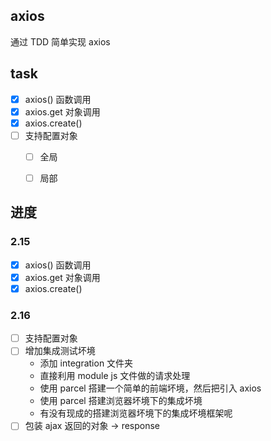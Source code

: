 ## axios

通过 TDD 简单实现 axios


## task 

- [x] axios() 函数调用
- [x] axios.get 对象调用
- [x] axios.create()
- [ ] 支持配置对象
    - [ ] 全局
    - [ ] 局部


## 进度

### 2.15

- [x] axios() 函数调用
- [x] axios.get 对象调用
- [x] axios.create()

### 2.16

- [ ] 支持配置对象
- [ ] 增加集成测试坏境 
    - 添加 integration 文件夹
    - 直接利用 module js 文件做的请求处理
    - 使用 parcel 搭建一个简单的前端坏境，然后把引入 axios 
    - 使用 parcel 搭建浏览器坏境下的集成坏境
    - 有没有现成的搭建浏览器坏境下的集成坏境框架呢
- [ ] 包装 ajax 返回的对象 -> response